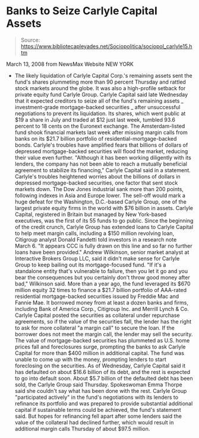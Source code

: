 # Banks to Seize Carlyle Capital Assets

> Source: https://www.bibliotecapleyades.net/Sociopolitica/sociopol_carlyle15.htm

March 13, 2008
from
NewsMax Website
NEW YORK
- The likely liquidation of Carlyle Capital
Corp.'s remaining assets sent the fund's shares plummeting more than 90
percent Thursday and rattled stock markets around the globe. It was also a
high-profile setback for private equity fund Carlyle Group.
Carlyle Capital said late Wednesday that it expected creditors to seize all
of the fund's remaining assets _ investment-grade mortgage-backed securities
_ after unsuccessful negotiations to prevent its liquidation.
Its shares, which went public at $19 a share in July and traded at $12 just
last week, tumbled 93.6 percent to 18 cents on the Euronext exchange.
The Amsterdam-listed fund shook financial markets last week after missing
margin calls from banks on its $21.7 billion portfolio of
residential-mortgage-backed bonds.
Carlyle's troubles have amplified fears that
billions of dollars of depressed mortgage-backed securities will flood the
market, reducing their value even further.
"Although it has been working diligently
with its lenders, the company has not been able to reach a mutually
beneficial agreement to stabilize its financing," Carlyle Capital said
in a statement.
Carlyle's troubles heightened worries about the
billions of dollars in depressed mortgage-backed securities, one factor that
sent stock markets down. The Dow Jones industrial sank more than 200 points,
following indexes in Asia and Europe lower.
The sell-off would mark a huge defeat for the Washington, D.C.-based Carlyle
Group, one of the largest private equity firms in the world with $76 billion
in assets. Carlyle Capital, registered in Britain but managed by New
York-based executives, was the first of its 55 funds to go public.
Since the beginning of the credit crunch, Carlyle Group has extended
loans to Carlyle Capital to help meet margin calls, including a $150 million
revolving loan, Citigroup analyst Donald Fandetti told investors in a
research note March 6.
"It appears CCC is fully drawn on this line
and so far no further loans have been provided."
Andrew Wilkinson, senior market analyst
at Interactive Brokers Group LLC, said it didn't make sense for Carlyle
Group to keep bailing out its mortgage-focused fund.
"If it's a standalone entity that's
vulnerable to failure, then you let it go and you bear the consequences
but you certainly don't throw good money after bad," Wilkinson said.
More than a year ago, the fund leveraged its
$670 million equity 32 times to finance a $21.7 billion portfolio of
AAA-rated residential mortgage-backed securities issued by Freddie Mac
and Fannie Mae. It borrowed money from at least a dozen banks and firms,
including Bank of America Corp., Citigroup Inc. and Merrill Lynch & Co.
Carlyle Capital posted the securities as collateral under repurchase
agreements, so if the value of the securities fall, the lender has the right
to ask for more collateral "a margin call" to secure the loan. If the
borrower does not meet the margin call, the lender may sell the security.
The value of mortgage-backed securities has plummeted as U.S. home prices
fall and foreclosures surge, prompting the banks to ask Carlyle Capital for
more than $400 million in additional capital. The fund was unable to come up
with the money, prompting lenders to start foreclosing on the securities.
As of Wednesday, Carlyle Capital said it has defaulted on about $16.6
billion of its debt, and the rest is expected to go into default soon. About
$5.7 billion of the defaulted debt has been sold, the Carlyle Group said
Thursday.
Spokeswoman Emma Thorpe said she
couldn't say what has been done with the rest.
Carlyle Group "participated actively" in the fund's negotiations with its
lenders to refinance its portfolio and was prepared to provide substantial
additional capital if sustainable terms could be achieved, the fund's
statement said.
But hopes for refinancing fell apart after some lenders said the value of
the collateral had declined further, which would result in additional margin
calls Thursday of about $97.5 million.
